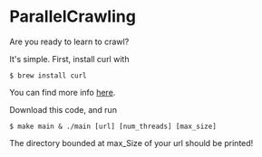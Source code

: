 # ParallelCrawling
Are you ready to learn to crawl?

It's simple.
First, install curl with
```
$ brew install curl
```
You can find more info [here](https://formulae.brew.sh/formula/curl).


Download this code, and run
```
$ make main & ./main [url] [num_threads] [max_size]
```
The directory bounded at max_Size of your url should be printed!

